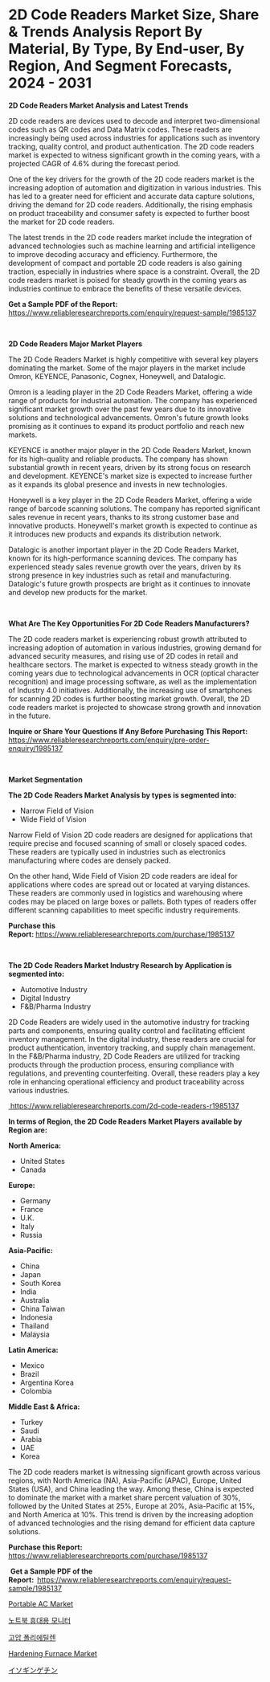 <p><h1>2D Code Readers Market Size, Share & Trends Analysis Report By Material, By Type, By End-user, By Region, And Segment Forecasts, 2024 - 2031</h1></p><p><strong>2D Code Readers Market Analysis and Latest Trends</strong></p>
<p><p>2D code readers are devices used to decode and interpret two-dimensional codes such as QR codes and Data Matrix codes. These readers are increasingly being used across industries for applications such as inventory tracking, quality control, and product authentication. The 2D code readers market is expected to witness significant growth in the coming years, with a projected CAGR of 4.6% during the forecast period.</p><p>One of the key drivers for the growth of the 2D code readers market is the increasing adoption of automation and digitization in various industries. This has led to a greater need for efficient and accurate data capture solutions, driving the demand for 2D code readers. Additionally, the rising emphasis on product traceability and consumer safety is expected to further boost the market for 2D code readers.</p><p>The latest trends in the 2D code readers market include the integration of advanced technologies such as machine learning and artificial intelligence to improve decoding accuracy and efficiency. Furthermore, the development of compact and portable 2D code readers is also gaining traction, especially in industries where space is a constraint. Overall, the 2D code readers market is poised for steady growth in the coming years as industries continue to embrace the benefits of these versatile devices.</p></p>
<p><strong>Get a Sample PDF of the Report:&nbsp;</strong> <a href="https://www.reliableresearchreports.com/enquiry/request-sample/1985137">https://www.reliableresearchreports.com/enquiry/request-sample/1985137</a></p>
<p>&nbsp;</p>
<p><strong>2D Code Readers Major Market Players</strong></p>
<p><p>The 2D Code Readers Market is highly competitive with several key players dominating the market. Some of the major players in the market include Omron, KEYENCE, Panasonic, Cognex, Honeywell, and Datalogic.</p><p>Omron is a leading player in the 2D Code Readers Market, offering a wide range of products for industrial automation. The company has experienced significant market growth over the past few years due to its innovative solutions and technological advancements. Omron's future growth looks promising as it continues to expand its product portfolio and reach new markets.</p><p>KEYENCE is another major player in the 2D Code Readers Market, known for its high-quality and reliable products. The company has shown substantial growth in recent years, driven by its strong focus on research and development. KEYENCE's market size is expected to increase further as it expands its global presence and invests in new technologies.</p><p>Honeywell is a key player in the 2D Code Readers Market, offering a wide range of barcode scanning solutions. The company has reported significant sales revenue in recent years, thanks to its strong customer base and innovative products. Honeywell's market growth is expected to continue as it introduces new products and expands its distribution network.</p><p>Datalogic is another important player in the 2D Code Readers Market, known for its high-performance scanning devices. The company has experienced steady sales revenue growth over the years, driven by its strong presence in key industries such as retail and manufacturing. Datalogic's future growth prospects are bright as it continues to innovate and develop new products for the market.</p></p>
<p>&nbsp;</p>
<p><strong>What Are The Key Opportunities For 2D Code Readers Manufacturers?</strong></p>
<p><p>The 2D code readers market is experiencing robust growth attributed to increasing adoption of automation in various industries, growing demand for advanced security measures, and rising use of 2D codes in retail and healthcare sectors. The market is expected to witness steady growth in the coming years due to technological advancements in OCR (optical character recognition) and image processing software, as well as the implementation of Industry 4.0 initiatives. Additionally, the increasing use of smartphones for scanning 2D codes is further boosting market growth. Overall, the 2D code readers market is projected to showcase strong growth and innovation in the future.</p></p>
<p><strong>Inquire or Share Your Questions If Any Before Purchasing This Report:</strong> <a href="https://www.reliableresearchreports.com/enquiry/pre-order-enquiry/1985137">https://www.reliableresearchreports.com/enquiry/pre-order-enquiry/1985137</a></p>
<p>&nbsp;</p>
<p><strong>Market Segmentation</strong></p>
<p><strong>The 2D Code Readers Market Analysis by types is segmented into:</strong></p>
<p><ul><li>Narrow Field of Vision</li><li>Wide Field of Vision</li></ul></p>
<p><p>Narrow Field of Vision 2D code readers are designed for applications that require precise and focused scanning of small or closely spaced codes. These readers are typically used in industries such as electronics manufacturing where codes are densely packed. </p><p>On the other hand, Wide Field of Vision 2D code readers are ideal for applications where codes are spread out or located at varying distances. These readers are commonly used in logistics and warehousing where codes may be placed on large boxes or pallets. Both types of readers offer different scanning capabilities to meet specific industry requirements.</p></p>
<p><strong>Purchase this Report:&nbsp;</strong><a href="https://www.reliableresearchreports.com/purchase/1985137">https://www.reliableresearchreports.com/purchase/1985137</a></p>
<p>&nbsp;</p>
<p><strong>The 2D Code Readers Market Industry Research by Application is segmented into:</strong></p>
<p><ul><li>Automotive Industry</li><li>Digital Industry</li><li>F&B/Pharma Industry</li></ul></p>
<p><p>2D Code Readers are widely used in the automotive industry for tracking parts and components, ensuring quality control and facilitating efficient inventory management. In the digital industry, these readers are crucial for product authentication, inventory tracking, and supply chain management. In the F&B/Pharma industry, 2D Code Readers are utilized for tracking products through the production process, ensuring compliance with regulations, and preventing counterfeiting. Overall, these readers play a key role in enhancing operational efficiency and product traceability across various industries.</p></p>
<p><a href="https://www.reliableresearchreports.com/2d-code-readers-r1985137">&nbsp;https://www.reliableresearchreports.com/2d-code-readers-r1985137</a></p>
<p><strong>In terms of Region, the 2D Code Readers Market Players available by Region are:</strong></p>
<p>
    <p> <strong> North America: </strong>
        <ul>
            <li>United States</li>
            <li>Canada</li>
        </ul>
        </p> 
    <p> <strong> Europe: </strong>
        <ul>
            <li>Germany</li>
            <li>France</li>
            <li>U.K.</li>
            <li>Italy</li>
            <li>Russia</li>
        </ul>
        </p> 
    <p> <strong> Asia-Pacific: </strong>
        <ul>
            <li>China</li>
            <li>Japan</li>
            <li>South Korea</li>
            <li>India</li>
            <li>Australia</li>
            <li>China Taiwan</li>
            <li>Indonesia</li>
            <li>Thailand</li>
            <li>Malaysia</li>
        </ul>
        </p> 
    <p> <strong> Latin America: </strong>
        <ul>
            <li>Mexico</li>
            <li>Brazil</li>
            <li>Argentina Korea</li>
            <li>Colombia</li>
        </ul>
        </p> 
    <p> <strong> Middle East & Africa: </strong>
        <ul>
            <li>Turkey</li>
            <li>Saudi</li>
            <li>Arabia</li>
            <li>UAE</li>
            <li>Korea</li>
        </ul>
    </p>
    </p>
<p><p>The 2D code readers market is witnessing significant growth across various regions, with North America (NA), Asia-Pacific (APAC), Europe, United States (USA), and China leading the way. Among these, China is expected to dominate the market with a market share percent valuation of 30%, followed by the United States at 25%, Europe at 20%, Asia-Pacific at 15%, and North America at 10%. This trend is driven by the increasing adoption of advanced technologies and the rising demand for efficient data capture solutions.</p></p>
<p><strong>Purchase this Report: </strong><a href="https://www.reliableresearchreports.com/purchase/1985137">https://www.reliableresearchreports.com/purchase/1985137</a></p>
<p>&nbsp;<strong>Get a Sample PDF of the Report:&nbsp;&nbsp;</strong><a href="https://www.reliableresearchreports.com/enquiry/request-sample/1985137">https://www.reliableresearchreports.com/enquiry/request-sample/1985137</a></p>
<p><strong></strong></p>
<p><p><a href="https://github.com/Sarissaschmalingtr6fz2739/Market-Research-Report-List-2/blob/main/portable-ac-market.md">Portable AC Market</a></p><p><a href="https://github.com/WilburKihn5676/Market-Research-Report-List-1/blob/main/396375428573.md">노트북 휴대용 모니터</a></p><p><a href="https://github.com/wallacBahrtyinger567686/Market-Research-Report-List-1/blob/main/892366928574.md">고압 폴리에틸렌</a></p><p><a href="https://github.com/jodemen/Market-Research-Report-List-2/blob/main/hardening-furnace-market.md">Hardening Furnace Market</a></p><p><a href="https://github.com/EthanMorar2011/Market-Research-Report-List-1/blob/main/217736531137.md">イソギンゲチン</a></p></p>